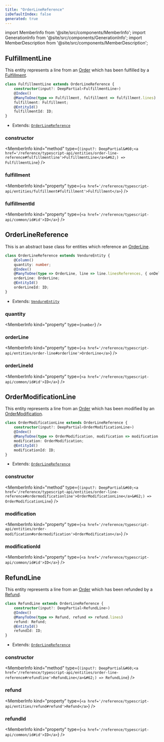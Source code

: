 ```yaml
---
title: "OrderLineReference"
isDefaultIndex: false
generated: true
---
```

<!-- This file was generated from the Vendure source. Do not modify. Instead, re-run the "docs:build" script -->
import MemberInfo from '@site/src/components/MemberInfo';
import GenerationInfo from '@site/src/components/GenerationInfo';
import MemberDescription from '@site/src/components/MemberDescription';


## FulfillmentLine

<GenerationInfo sourceFile="packages/core/src/entity/order-line-reference/fulfillment-line.entity.ts" sourceLine="16" packageName="@bb-vendure/core" />

This entity represents a line from an <a href='/reference/typescript-api/entities/order#order'>Order</a> which has been fulfilled by a <a href='/reference/typescript-api/entities/fulfillment#fulfillment'>Fulfillment</a>.

```ts title="Signature"
class FulfillmentLine extends OrderLineReference {
    constructor(input?: DeepPartial<FulfillmentLine>)
    @Index()
    @ManyToOne(type => Fulfillment, fulfillment => fulfillment.lines)
    fulfillment: Fulfillment;
    @EntityId()
    fulfillmentId: ID;
}
```
* Extends: <code><a href='/reference/typescript-api/entities/order-line-reference#orderlinereference'>OrderLineReference</a></code>



<div className="members-wrapper">

### constructor

<MemberInfo kind="method" type={`(input?: DeepPartial&#60;<a href='/reference/typescript-api/entities/order-line-reference#fulfillmentline'>FulfillmentLine</a>&#62;) => FulfillmentLine`}   />


### fulfillment

<MemberInfo kind="property" type={`<a href='/reference/typescript-api/entities/fulfillment#fulfillment'>Fulfillment</a>`}   />


### fulfillmentId

<MemberInfo kind="property" type={`<a href='/reference/typescript-api/common/id#id'>ID</a>`}   />




</div>


## OrderLineReference

<GenerationInfo sourceFile="packages/core/src/entity/order-line-reference/order-line-reference.entity.ts" sourceLine="15" packageName="@bb-vendure/core" />

This is an abstract base class for entities which reference an <a href='/reference/typescript-api/entities/order-line#orderline'>OrderLine</a>.

```ts title="Signature"
class OrderLineReference extends VendureEntity {
    @Column()
    quantity: number;
    @Index()
    @ManyToOne(type => OrderLine, line => line.linesReferences, { onDelete: 'CASCADE' })
    orderLine: OrderLine;
    @EntityId()
    orderLineId: ID;
}
```
* Extends: <code><a href='/reference/typescript-api/entities/vendure-entity#vendureentity'>VendureEntity</a></code>



<div className="members-wrapper">

### quantity

<MemberInfo kind="property" type={`number`}   />


### orderLine

<MemberInfo kind="property" type={`<a href='/reference/typescript-api/entities/order-line#orderline'>OrderLine</a>`}   />


### orderLineId

<MemberInfo kind="property" type={`<a href='/reference/typescript-api/common/id#id'>ID</a>`}   />




</div>


## OrderModificationLine

<GenerationInfo sourceFile="packages/core/src/entity/order-line-reference/order-modification-line.entity.ts" sourceLine="16" packageName="@bb-vendure/core" />

This entity represents a line from an <a href='/reference/typescript-api/entities/order#order'>Order</a> which has been modified by an <a href='/reference/typescript-api/entities/order-modification#ordermodification'>OrderModification</a>.

```ts title="Signature"
class OrderModificationLine extends OrderLineReference {
    constructor(input?: DeepPartial<OrderModificationLine>)
    @Index()
    @ManyToOne(type => OrderModification, modification => modification.lines)
    modification: OrderModification;
    @EntityId()
    modificationId: ID;
}
```
* Extends: <code><a href='/reference/typescript-api/entities/order-line-reference#orderlinereference'>OrderLineReference</a></code>



<div className="members-wrapper">

### constructor

<MemberInfo kind="method" type={`(input?: DeepPartial&#60;<a href='/reference/typescript-api/entities/order-line-reference#ordermodificationline'>OrderModificationLine</a>&#62;) => OrderModificationLine`}   />


### modification

<MemberInfo kind="property" type={`<a href='/reference/typescript-api/entities/order-modification#ordermodification'>OrderModification</a>`}   />


### modificationId

<MemberInfo kind="property" type={`<a href='/reference/typescript-api/common/id#id'>ID</a>`}   />




</div>


## RefundLine

<GenerationInfo sourceFile="packages/core/src/entity/order-line-reference/refund-line.entity.ts" sourceLine="16" packageName="@bb-vendure/core" />

This entity represents a line from an <a href='/reference/typescript-api/entities/order#order'>Order</a> which has been refunded by a <a href='/reference/typescript-api/entities/refund#refund'>Refund</a>.

```ts title="Signature"
class RefundLine extends OrderLineReference {
    constructor(input?: DeepPartial<RefundLine>)
    @Index()
    @ManyToOne(type => Refund, refund => refund.lines)
    refund: Refund;
    @EntityId()
    refundId: ID;
}
```
* Extends: <code><a href='/reference/typescript-api/entities/order-line-reference#orderlinereference'>OrderLineReference</a></code>



<div className="members-wrapper">

### constructor

<MemberInfo kind="method" type={`(input?: DeepPartial&#60;<a href='/reference/typescript-api/entities/order-line-reference#refundline'>RefundLine</a>&#62;) => RefundLine`}   />


### refund

<MemberInfo kind="property" type={`<a href='/reference/typescript-api/entities/refund#refund'>Refund</a>`}   />


### refundId

<MemberInfo kind="property" type={`<a href='/reference/typescript-api/common/id#id'>ID</a>`}   />




</div>
